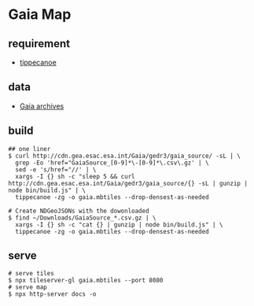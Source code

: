 # Gaia Map

## requirement

- [tippecanoe](https://github.com/mapbox/tippecanoe)

## data

- [Gaia archives](https://gea.esac.esa.int/archive/)

## build

```shell
## one liner
$ curl http://cdn.gea.esac.esa.int/Gaia/gedr3/gaia_source/ -sL | \
  grep -Eo 'href="GaiaSource_[0-9]*\-[0-9]*\.csv\.gz' | \
  sed -e 's/href="//' | \
  xargs -I {} sh -c "sleep 5 && curl http://cdn.gea.esac.esa.int/Gaia/gedr3/gaia_source/{} -sL | gunzip | node bin/build.js" | \
  tippecanoe -zg -o gaia.mbtiles --drop-densest-as-needed
```

```shell
# Create NDGeoJSONs with the dowonloaded
$ find ~/Downloads/GaiaSource_*.csv.gz | \
  xargs -I {} sh -c "cat {} | gunzip | node bin/build.js" | \
  tippecanoe -zg -o gaia.mbtiles --drop-densest-as-needed
```

## serve

```shell
# serve tiles
$ npx tileserver-gl gaia.mbtiles --port 8080
# serve map
$ npx http-server docs -o